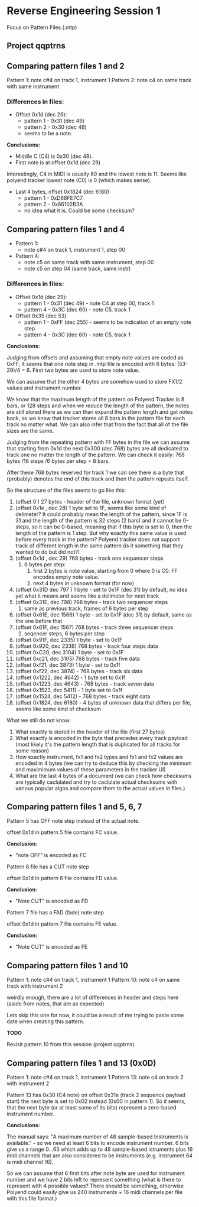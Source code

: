 # Reverse Engineering Session 1

Focus on Pattern Files (.mtp)

## Project qqptrns

## Comparing pattern files 1 and 2

Pattern 1: note c#4 on track 1, instrument 1
Pattern 2: note c4 on same track with same instrument

### Differences in files:

- Offset 0x1d (dec 29):
  - pattern 1 - 0x31  (dec 49)
  - pattern 2 -  0x30  (dec 48)
  - seems to be a note. 

**Conclusions:**

- Middle C (C4) is 0x30 (dec 48).
- First note is at offset 0x1d (dec 29)

Interestingly,  C4 in MIDI is usually 60 and the lowest note is 11. Seems like polyend tracker lowest note (C0)  is 0 (which makes sense).

- Last 4 bytes, offset 0x1824 (dec 6180)
  - pattern 1 - 0xD66FE7C7
  - pattern 2 - 0x66102B3A
  - no idea what it is. Could be some checksum?

## Comparing pattern files 1 and 4

- Pattern 1: 
  - note c#4 on track 1, instrument 1, step 00
- Pattern 4: 
  - note c5 on same track with same instrument, step 00
  - note c5 on step 04 (same track, same instr)

### Differences in files:

- Offset 0x1d (dec 29):
  - pattern 1 - 0x31  (dec 49) - note C4 at step 00, track 1
  - pattern 4 -  0x3C  (dec 60) - note C5, track 1
- Offset 0x35 (dec 53)
  - pattern 1 - 0xFF (dec 255) - seems to be indication of an empty note step
  - pattern 4 - 0x3C (dec 60) - note C5, track 1

**Conclusions:**

Judging from offsets and assuming that empty note values are coded as 0xFF, it seems that one note step in .mtp file is encoded with 6 bytes: (53-29)/4 = 6. First two bytes are used to store note value. 

We can assume that the other 4 bytes are somehow used to store FX1/2 values and instrument number.

 We know that the maximum length of the pattern on Polyend Tracker is 8 bars, or 128 steps and when we reduce the length of the pattern, the notes are still stored there as we can than expand the pattern length and get notes back, so we know that tracker stores all 8 bars in the pattern file for each track no matter what. We can also infer that from the fact that all of the file sizes are the same.

Judging from the repeating pattern with FF bytes in the file we can assume that starting from 
0x1d the next 0x300 (dec 768) bytes are all dedicated to track one no matter the length of the pattern. We can check it easily: 768 bytes /16 steps /6 bytes per step = 8 bars. 

After these 768 bytes reserved for track 1 we can see there is a byte that (probably) denotes the end of this track and then the pattern repeats itself.

So the structure of the files seems to go like this:

1. (offset 0 )    27 bytes - header of the file, unknown format (yet)
2. (offset 0x1e , dec 28) 1 byte set to  1F, seems like some kind of delimeter? It could probably mean the length of the pattern, since 1F is 31 and the length of the pattern is 32 steps (2 bars) and it cannot be 0-steps, so it can be 0-based, meaning that if this byte is set to 0, then the length of the pattern is 1 step. But why exactly this same value is used before every track in the pattern? Polyend tracker does not support track of different length in the same pattern (is it something that they wanted to do but did not?) 
3. (offset 0x1d , dec 29) 768 bytes - track one sequencer steps
   1. 6 bytes per step:
      1. first 2 bytes is note value, starting from 0 where 0 is C0. FF encodes empty note value.
      2. next 4 bytes in unknown format (for now)
4. (offset 0x31D dec 797 ) 1 byte - set to 0x1F (dec 31) by default, no idea yet what it means and seems like a delimeter for next track
5. (offset 0x31E, dec 798) 768 bytes - track two sequencer steps
   1. same as previous track, frames of 6 bytes per step
6. (offset 0x61E, dec 1566) 1 byte - set to 0x1F (dec 31) by default, same as the one before that
7. (offset 0x61F, dec 1567) 768 bytes - track three sequencer steps
   1. seqencer steps, 6 bytes per step
8. (offset 0x91F, dec 2335) 1 byte - set to 0x1F
9. (offset 0x920, dec 2336) 768 bytes - track four steps data
10. (offset 0xC20, dec 3104) 1 byte - set to 0x1F
11. (offset 0xc21, dec 3105) 768 bytes - track five data
12. (offset 0xf21, dec 3873) 1 byte - set to 0x1f
13. (offset 0xf22, dec 3874) - 768 bytes - track six data
14. (offset 0x1222, dec 4642) - 1 byte set to 0x1f
15. (offset 0x1223, dec 4643) - 768 bytes - track seven data
16. (offset 0x1523, dec 5411) - 1 byte set to 0x1f
17. (offset 0x1524, dec 5412) - 768 bytes - track eight data
18. (offset 0x1824, dec 6180) - 4 bytes of unknown data that differs per file, seems like some kind of checksum

What we still do not know:

1. What exactly is stored in the header of the file (first 27 bytes)
2. What exactly is encoded in the byte that precedes every track payload (most likely it's the pattern length that is duplicated for all tracks for some reason)
3. How exactly instrument, fx1 and fx2 types and fx1 and fx2 values are encoded in 4 bytes (we can try to deduce this by checking the minimum and maximimum values of these parameters in the tracker UI)
4. What are the last 4 bytes of a document (we can check how checksums are typically caclulated and try to caclulate actual checksums with various popular algos and compare them to the actual values in files.)

## Comparing pattern files 1 and 5, 6, 7

Pattern 5 has OFF note step instead of the actual note.

offset 0x1d in pattern 5 file contains FC value.

**Conclusion:**

- "note OFF" is encoded as FC

Pattern 6 file has a CUT note step

offset 0x1d in pattern 6 file contains FD value.

**Conclusion:**

- "Note CUT" is encoded as FD
  
Pattern 7 file has a FAD (fade) note step

offset 0x1d in pattern 7 file contains FE value.

**Conclusion:**

- "Note CUT" is encoded as FE


## Comparing pattern files 1 and 10

Pattern 1: note c#4 on track 1, instrument 1
Pattern 10: note c4 on same track with instrument 2

weirdly enough, there are a lot of differences in header and steps here (aside from notes, that are as expected) 

Lets skip this one for now, it could be a result of me trying to paste some date when creating this pattern.

**TODO** 

Revisit pattern 10 from this session (project qqptrns)

## Comparing pattern files 1 and 13 (0x0D)

Pattern 1: note c#4 on track 1, instrument 1
Pattern 13: note c4 on track 2 with instrument 2

Pattern 13 has 0x30 (C4 note) on offset 0x31e (track 2 sequence payload start)
the next byte is set to 0x02 instead (0x00 in pattern 1). So it seems, that the next byte (or at least some of its bits) represent a zero-based instrument number.

**Conclusions:**

The manual says: "A maximum number of 48 sample-based Instruments is available." - so we need at least 6 bits to encode instrument number. 6 bits give us a range 0...63 which adds up to 48 sample-based istruments plus 16 midi channels that are also considered to be instruments (e.g. instrument 64 is midi channel 16). 

So we can assume that 6 first bits after note byte are used for instrument number and we have 2 bits left to represent something (what is there to represent with 4 possible values? There should be something, otherwise Polyend could easily give us 240 instruments + 16 midi channels per file with this file format.)  

